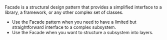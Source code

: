 Facade is a structural design pattern that provides a simplified interface to a library, a framework, or any other complex set of classes.

- Use the Facade pattern when you need to have a limited but straightforward interface to a complex subsystem.
- Use the Facade when you want to structure a subsystem into layers.

